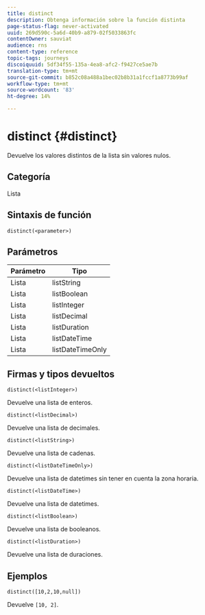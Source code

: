```yaml
---
title: distinct
description: Obtenga información sobre la función distinta
page-status-flag: never-activated
uuid: 269d590c-5a6d-40b9-a879-02f5033863fc
contentOwner: sauviat
audience: rns
content-type: reference
topic-tags: journeys
discoiquuid: 5df34f55-135a-4ea8-afc2-f9427ce5ae7b
translation-type: tm+mt
source-git-commit: b852c08a488a1bec02b8b31a1fccf1a8773b99af
workflow-type: tm+mt
source-wordcount: '83'
ht-degree: 14%

---
```



# distinct {#distinct}

Devuelve los valores distintos de la lista sin valores nulos.

## Categoría

Lista

## Sintaxis de función

`distinct(<parameter>)`

## Parámetros

| Parámetro | Tipo |
|-----------|------------------|
| Lista | listString |
| Lista | listBoolean |
| Lista | listInteger |
| Lista | listDecimal |
| Lista | listDuration |
| Lista | listDateTime |
| Lista | listDateTimeOnly |

## Firmas y tipos devueltos

`distinct(<listInteger>)`

Devuelve una lista de enteros.

`distinct(<listDecimal>)`

Devuelve una lista de decimales.

`distinct(<listString>)`

Devuelve una lista de cadenas.

`distinct(<listDateTimeOnly>)`

Devuelve una lista de datetimes sin tener en cuenta la zona horaria.

`distinct(<listDateTime>)`

Devuelve una lista de datetimes.

`distinct(<listBoolean>)`

Devuelve una lista de booleanos.

`distinct(<listDuration>)`

Devuelve una lista de duraciones.

## Ejemplos

`distinct([10,2,10,null])`

Devuelve `[10, 2]`.
